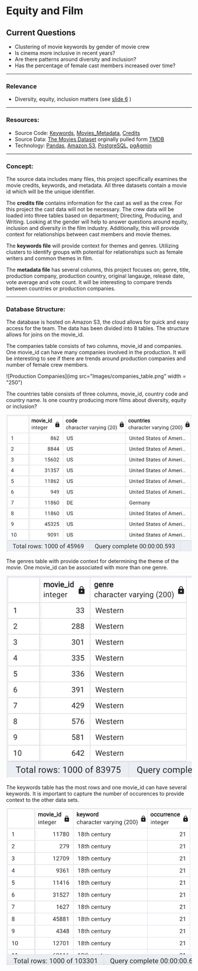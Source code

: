 # Equity and Film 

## Current Questions
* Clustering of movie keywords by gender of movie crew
* Is cinema more inclusive in recent years? 
* Are there patterns around diversity and inclusion? 
* Has the percentage of female cast members increased over time? 

---
### Relevance
* Diversity, equity, inclusion matters (see [slide 6](https://1drv.ms/p/s!AgY9SN2oit84kFzdyb4G3_nUja-r?e=r8Hg0Q)  )

---
### Resources:
* Source Code: [Keywords](keyword_ETL.ipynb), [Movies_Metadata](movies_metadata.ipynb), [Credits](credits.ipynb)
* Source Data: [The Movies Dataset](https://www.kaggle.com/datasets/rounakbanik/the-movies-dataset?select=keywords.csv)
orginally pulled form [TMDB](https://www.themoviesdb.org)
* Technology: [Pandas](https://pandas.pydata.org/), [Amazon S3](https://aws.amazon.com/s3/?did=ap_card&trk=ap_card), [PostgreSQL](https://www.postgresql.org/), [pgAgmin](https://www.pgadmin.org/) 

---
### Concept:
The source data includes many files, this project specifically examines the movie credits, keywords, and metadata. All three datasets contain a movie id which will be the unique identifier.

The **credits file** contains information for the cast as well as the crew. For this project the cast data will not be necessary. The crew data will be loaded into three tables based on department; Directing, Producing, and Writing. Looking at the gender will help to answer questions around equity, inclusion and diversity in the film industry. Additionally, this will provide context for relationships between cast members and movie themes. 

The **keywords file** will provide context for themes and genres. Utilizing clusters to identify groups with potential for relationships such as female writers and common themes in film. 

The **metadata file** has several columns, this project focuses on; genre, title, production company, production country, original langauge, release date, vote average and vote count. It will be interesting to compare trends between countries or production companies. 

---
### Database Structure:

The database is hosted on Amazon S3, the cloud allows for quick and easy access for the team. The data has been divided into 8 tables. The structure allows for joins on the movie_id. 

The companies table consists of two columns, movie_id and companies. One movie_id can have many companies involved in the production. It will be interesting to see if there are trends around production companies and number of female crew members. 

 ![Production Companies](img src="Images/companies_table.png" width = "250")


The countries table consists of three columns, movie_id, country code and country name. Is one country producing more films about diversity, equity or inclusion? 

 ![Production Countries](Images/countries_table.png)


The genres table with provide context for determining the theme of the movie. One movie_id can be associated with more than one genre. 

 ![Genres](Images/genre_table.png)


The keywords table has the most rows and one movie_id can have several keywords. It is important to capture the number of occurences to provide context to the other data sets. 

 ![Keywords](Images/keywords_table.png)
